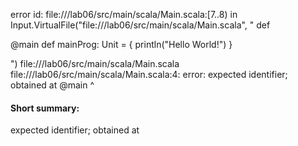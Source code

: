 error id: file://<WORKSPACE>/lab06/src/main/scala/Main.scala:[7..8) in Input.VirtualFile("file://<WORKSPACE>/lab06/src/main/scala/Main.scala", "
def 

@main
def mainProg: Unit = {
  println("Hello World!")
}

")
file://<WORKSPACE>/lab06/src/main/scala/Main.scala
file://<WORKSPACE>/lab06/src/main/scala/Main.scala:4: error: expected identifier; obtained at
@main
^
#### Short summary: 

expected identifier; obtained at